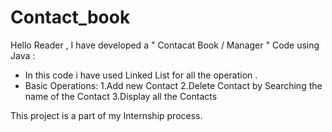 # Contact_book

Hello Reader , 
I have developed a " Contacat Book / Manager " Code using Java : 
- In this code i have used Linked List for all the operation .
- Basic Operations:
    1.Add new Contact
    2.Delete Contact by Searching the name of the Contact
    3.Display all the Contacts

This project is a part of my Internship process.
